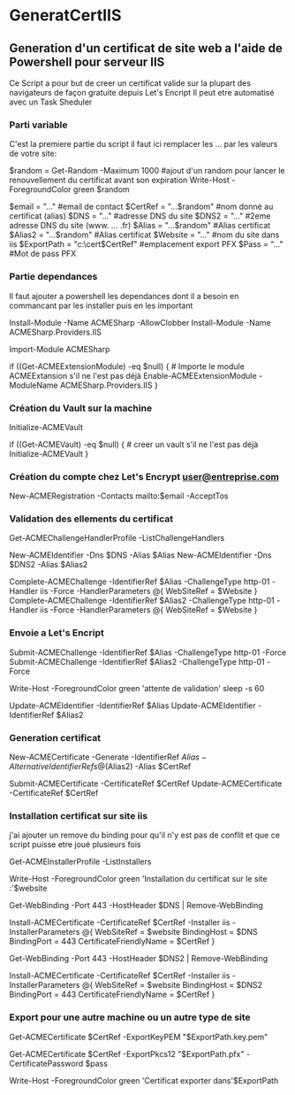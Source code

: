 # GeneratCertIIS
## Generation d'un certificat de site web a l'aide de Powershell pour serveur IIS

Ce Script a pour but de creer un certificat valide sur la plupart des navigateurs de façon gratuite depuis Let's Encript
Il peut etre automatisé avec un Task Sheduler

### Parti variable
C'est la premiere partie du script il faut ici remplacer les ... par les valeurs de votre site:

$random = Get-Random -Maximum 1000 #ajout d'un random pour lancer le renouvellement du certificat avant son expiration
Write-Host -ForegroundColor green $random

$email = "..." #email de contact
$CertRef = "...$random" #nom donné au certificat (alias)
$DNS = "..." #adresse DNS du site
$DNS2 = "..." #2eme adresse DNS du site (www. ... .fr)
$Alias = "...$random" #Alias certificat
$Alias2 = "...$random" #Alias certificat
$Website = "..." #nom du site dans iis
$ExportPath = "c:\cert\$CertRef" #emplacement export PFX
$Pass = "..." #Mot de pass PFX

### Partie dependances
Il faut ajouter a powershell les dependances dont il a besoin en commancant par les installer puis en les important

Install-Module -Name ACMESharp -AllowClobber
Install-Module -Name ACMESharp.Providers.IIS

Import-Module ACMESharp

if ((Get-ACMEExtensionModule) -eq $null)
{
		# Importe le module ACMEExtansion s'il ne l'est pas déjà
		Enable-ACMEExtensionModule -ModuleName ACMESharp.Providers.IIS
}

### Création du Vault sur la machine

Initialize-ACMEVault

if ((Get-ACMEVault) -eq $null)
{
		# creer un vault s'il ne l'est pas déjà
		Initialize-ACMEVault
}

### Création du compte chez Let's Encrypt user@entreprise.com
New-ACMERegistration -Contacts mailto:$email -AcceptTos

### Validation des ellements du certificat

Get-ACMEChallengeHandlerProfile -ListChallengeHandlers 

New-ACMEIdentifier -Dns $DNS -Alias $Alias
New-ACMEIdentifier -Dns $DNS2 -Alias $Alias2

Complete-ACMEChallenge -IdentifierRef $Alias -ChallengeType http-01 -Handler iis -Force -HandlerParameters @{ WebSiteRef = $Website }
Complete-ACMEChallenge -IdentifierRef $Alias2 -ChallengeType http-01 -Handler iis -Force -HandlerParameters @{ WebSiteRef = $Website }

### Envoie a Let's Encript

Submit-ACMEChallenge -IdentifierRef $Alias -ChallengeType http-01 -Force
Submit-ACMEChallenge -IdentifierRef $Alias2 -ChallengeType http-01 -Force

Write-Host -ForegroundColor green 'attente de validation'
sleep -s 60

Update-ACMEIdentifier -IdentifierRef $Alias
Update-ACMEIdentifier -IdentifierRef $Alias2

### Generation certificat

New-ACMECertificate -Generate -IdentifierRef $Alias -AlternativeIdentifierRefs @($Alias2)  -Alias $CertRef

Submit-ACMECertificate -CertificateRef $CertRef
Update-ACMECertificate -CertificateRef $CertRef

### Installation certificat sur site iis
j'ai ajouter un remove du binding pour qu'il n'y est pas de conflit et que ce script puisse etre joué plusieurs fois

Get-ACMEInstallerProfile -ListInstallers

Write-Host -ForegroundColor green 'Installation du certificat sur le site :'$website

Get-WebBinding -Port 443 -HostHeader $DNS | Remove-WebBinding

Install-ACMECertificate -CertificateRef $CertRef -Installer iis -InstallerParameters @{
  WebSiteRef = $website
  BindingHost = $DNS
  BindingPort = 443
  CertificateFriendlyName = $CertRef
}

Get-WebBinding -Port 443 -HostHeader $DNS2 | Remove-WebBinding

Install-ACMECertificate -CertificateRef $CertRef -Installer iis -InstallerParameters @{
  WebSiteRef = $website
  BindingHost = $DNS2
  BindingPort = 443
  CertificateFriendlyName = $CertRef
}

### Export pour une autre machine ou un autre type de site

Get-ACMECertificate $CertRef -ExportKeyPEM "$ExportPath.key.pem"


Get-ACMECertificate $CertRef -ExportPkcs12 "$ExportPath.pfx" -CertificatePassword $pass

Write-Host -ForegroundColor green 'Certificat exporter dans'$ExportPath
